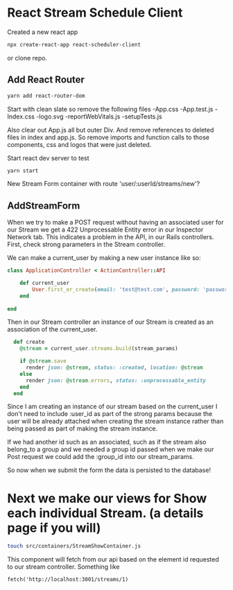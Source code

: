 # React Stream Schedule Client

Created a new react app

```bash
npx create-react-app react-scheduler-client
```

or clone repo.

## Add React Router
```bash
yarn add react-router-dom
```

Start with clean slate so remove the following files
-App.css
-App.test.js
-Index.css
-logo.svg
-reportWebVitals.js
-setupTests.js

Also clear out App.js all but outer Div. And remove references to deleted files in index and app.js. So remove imports and function calls to those components, css and logos that were just deleted.

Start react dev server to test

```bash
yarn start
```

New Stream Form container with route 'user/:userId/streams/new'?

## AddStreamForm

When we try to make a POST request without having an associated user for our Stream we get a 422 Unprocessable Entity error in our Inspector Network tab. This indicates a problem in the API, in our Rails controllers. First, check strong parameters in the Stream controller.

We can make a current_user by making a new user instance like so:

```rb
class ApplicationController < ActionController::API

    def current_user 
        User.first_or_create(email: 'test@test.com', password: 'password')
    end
    
end
```

Then in our Stream controller an instance of our Stream is created as an association of the current_user.

```rb
  def create
    @stream = current_user.streams.build(stream_params)

    if @stream.save
      render json: @stream, status: :created, location: @stream
    else
      render json: @stream.errors, status: :unprocessable_entity
    end
  end
  ```

  Since I am creating an instance of our stream based on the current_user I don't need to include :user_id as part of the strong params because the user will be already attached when creating the stream instance rather than being passed as part of making the stream instance.

  If we had another id such as an associated, such as if the stream also belong_to a group and we needed a group id passed when we make our Post request we could add the :group_id into our stream_params.

  So now when we submit the form the data is persisted to the database!

  # Next we make our views for Show each individual Stream. (a details page if you will)

  ```bash
  touch src/containers/StreamShowContainer.js
  ```

  This component will fetch from our api based on the element id requested to our stream controller. Something like 
  ```
  fetch('http://localhost:3001/streams/1)








